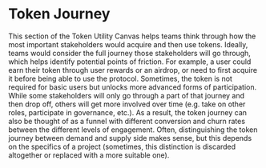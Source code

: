 # Token Journey

This section of the Token Utility Canvas helps teams think through how the most important stakeholders would acquire and then use tokens. Ideally, teams would consider the full journey those stakeholders will go through, which helps identify potential points of friction. For example, a user could earn their token through user rewards or an airdrop, or need to first acquire it before being able to use the protocol. Sometimes, the token is not required for basic users but unlocks more advanced forms of participation. While some stakeholders will only go through a part of that journey and then drop off, others will get more involved over time (e.g. take on other roles, participate in governance, etc.). As a result, the token journey can also be thought of as a funnel with different conversion and churn rates between the different levels of engagement. Often, distinguishing the token journey between demand and supply side makes sense, but this depends on the specifics of a project (sometimes, this distinction is discarded altogether or replaced with a more suitable one).

